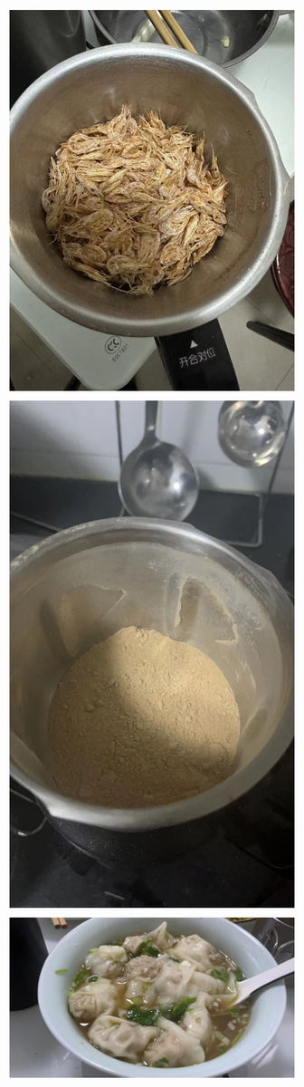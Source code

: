 ![烤好的虾](https://raw.githubusercontent.com/Xu-Hardy/image-host/master/03324fac5f9df0ccc576361f7b34354.jpg)

![虾粉](https://raw.githubusercontent.com/Xu-Hardy/image-host/master/e08d7fe9931b33e1696d85e59257f86.jpg)

![鲜虾猪肉馄饨](https://raw.githubusercontent.com/Xu-Hardy/image-host/master/acc1aacddf61f60ca6b34dae172c996.jpg)
